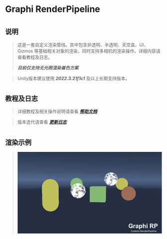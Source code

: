 # Graphi RenderPipeline
#

## 说明
> 这是一套自定义渲染管线。其中包含非透明、半透明、天空盒、UI、Gizmos 等基础相关对象的渲染，同时支持多相机的渲染操作。详细内容请查看教程及日志。
> 
> ***目前仅支持无光照渲染着色方案***

> Unity版本建议使用 ***2022.3.21f1c1*** 及以上长期支持版本。

#

## 教程及日志
> 详细教程及相关操作说明请查看 ***[帮助文档](https://github.com/qnstd/RenderingHDRP/blob/master/Documentation/graphi_rendering_hdrp.md)***

> 版本迭代请查看 ***[更新日志](https://github.com/qnstd/RenderingHDRP/blob/master/CHANGELOG.md)***

#

## 渲染示例

> ![](Documentation/images/img3.png)
